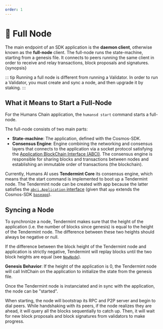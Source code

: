 ```yaml
---
order: 1
---
```


# 🤖 Full Node

The main endpoint of an SDK application is the **daemon client**, otherwise known as the **full-node** client. The full-node runs the state-machine, starting from a genesis file. It connects to peers running the same client in order to receive and relay transactions, block proposals and signatures. {synopsis}

::: tip
Running a full node is different from running a Validator. In order to run a Validator, you must create and sync a node, and then upgrade it by staking.
:::

## What it Means to Start a Full-Node

For the Humans Chain application, the `humansd start` command starts a full-node.

The full-node consists of two main parts: 
- **State-machine**: The application, defined with the Cosmos-SDK.
- **Consensus Engine**: Engine combining the networking and consensus layers that connects to the application via a socket protocol satisfying the [Application BlockChain Interface (ABCI)](https://docs.tendermint.com/v0.34/introduction/what-is-tendermint.html#abci-overview). The consensus engine is responsible for sharing blocks and transactions between nodes and establishing an immutable order of transactions (the blockchain).

Currently, Humans AI uses **Tendermint Core** its consensus engine, which means that the start command is implemented to boot up a Tendermint node. The Tendermint node can be created with app because the latter satisfies the [`abci.Application` interface](https://github.com/tendermint/tendermint/blob/v0.34.0/abci/types/application.go#L7-L32) (given that `app` extends the Cosmos-SDK [`baseapp`](https://docs.cosmos.network/v0.45/core/baseapp.html)). 

## Syncing a Node

To synchronize a node, Tendermint makes sure that the height of the application (i.e. the number of blocks since genesis) is equal to the height of the Tendermint node. The difference between these two heights should always be negative or null.

If the difference between the block height of the Tendermint node and application is strictly negative, Tendermint will replay blocks until the two block heights are equal (see [`NewNode`](https://github.com/tendermint/tendermint/blob/v0.34.21/node/node.go)). 

**Genesis Behavior**: If the height of the application is 0, the Tendermint node will call InitChain on the application to initialize the state from the genesis file.

Once the Tendermint node is instanciated and in sync with the application, the node can be "started".

When starting, the node will bootstrap its RPC and P2P server and begin to dial peers. While handshaking with its peers, if the node realizes they are ahead, it will query all the blocks sequentially to catch up. Then, it will wait for new block proposals and block signatures from validators to make progress.